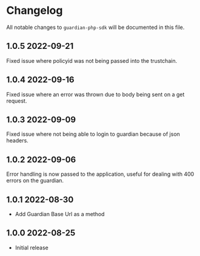 # Changelog

All notable changes to `guardian-php-sdk` will be documented in this file.


## 1.0.5 2022-09-21
Fixed issue where policyid was not being passed into the trustchain.

## 1.0.4 2022-09-16
Fixed issue where an error was thrown due to body being sent on a get request.

## 1.0.3 2022-09-09
Fixed issue where not being able to login to guardian because of json headers.

## 1.0.2 2022-09-06

Error handling is now passed to the application, useful for dealing with 400 errors on the guardian.
## 1.0.1 2022-08-30

- Add Guardian Base Url as a method
## 1.0.0 2022-08-25

- Initial release

